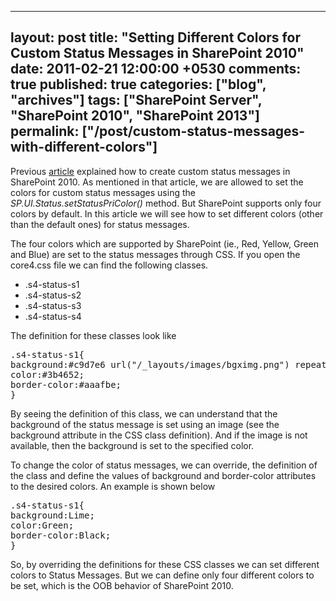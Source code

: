 ---
layout: post
title: "Setting Different Colors for Custom Status Messages in SharePoint 2010"
date: 2011-02-21 12:00:00 +0530
comments: true
published: true
categories: ["blog", "archives"]
tags: ["SharePoint Server", "SharePoint 2010", "SharePoint 2013"]
permalink: ["/post/custom-status-messages-with-different-colors"]
  ---
<!-- more -->
<p>Previous <a href="http://spdeveloper.co.in/articles/pages/notificationsnstatus.aspx">article</a> explained how to create custom status messages in SharePoint 2010. As mentioned in that article, we are allowed to set the colors for custom status messages using the <em>SP.UI.Status.setStatusPriColor()</em> method. But SharePoint supports only four colors by default. In this article we will see how to set different colors (other than the default ones) for status messages.</p>
<p>The four colors which are supported by SharePoint (ie., Red, Yellow, Green and Blue) are set to the status messages through CSS. If you open the core4.css file we can find the following classes.</p>
<ul class="spd-ul">
<li>.s4-status-s1</li>
<li>.s4-status-s2</li>
<li>.s4-status-s3</li>
<li>.s4-status-s4</li>
</ul>
<p>The definition for these classes look like</p>
<pre class="brush:css;auto-links:false;toolbar:false" contenteditable="false">.s4-status-s1{
background:#c9d7e6 url("/_layouts/images/bgximg.png") repeat-x -0px -209px;
color:#3b4652;
border-color:#aaafbe;
}</pre>
<p>By seeing the definition of this class, we can understand that the background of the status message is set using an image (see the background attribute in the CSS class definition). And if the image is not available, then the background is set to the specified color.</p>
<p>To change the color of status messages, we can override, the definition of the class and define the values of background and border-color attributes to the desired colors. An example is shown below</p>
<pre class="brush:css;auto-links:false;toolbar:false" contenteditable="false">.s4-status-s1{
background:Lime;
color:Green;
border-color:Black;
}</pre>
<p>So, by overriding the definitions for these CSS classes we can set different colors to Status Messages. But we can define only four different colors to be set, which is the OOB behavior of SharePoint 2010.</p>
